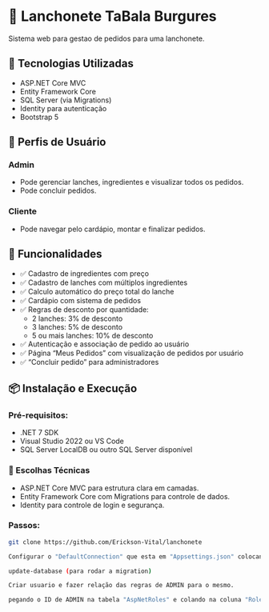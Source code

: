 # 🍔 Lanchonete TaBala Burgures

Sistema web para gestao de pedidos para uma lanchonete.

## 🧰 Tecnologias Utilizadas

- ASP.NET Core MVC  
- Entity Framework Core  
- SQL Server (via Migrations)  
- Identity para autenticação  
- Bootstrap 5  

## 👥 Perfis de Usuário

### Admin
- Pode gerenciar lanches, ingredientes e visualizar todos os pedidos.
- Pode concluir pedidos.

### Cliente
- Pode navegar pelo cardápio, montar e finalizar pedidos.

## 🎯 Funcionalidades

- ✅ Cadastro de ingredientes com preço  
- ✅ Cadastro de lanches com múltiplos ingredientes  
- ✅ Calculo automático do preço total do lanche  
- ✅ Cardápio com sistema de pedidos  
- ✅ Regras de desconto por quantidade:
  - 2 lanches: 3% de desconto
  - 3 lanches: 5% de desconto
  - 5 ou mais lanches: 10% de desconto
- ✅ Autenticação e associação de pedido ao usuário  
- ✅ Página “Meus Pedidos” com visualização de pedidos por usuário  
- ✅ “Concluir pedido” para administradores

## 📦 Instalação e Execução

### Pré-requisitos:
- .NET 7 SDK  
- Visual Studio 2022 ou VS Code  
- SQL Server LocalDB ou outro SQL Server disponível

### 🧠 Escolhas Técnicas
- ASP.NET Core MVC para estrutura clara em camadas.
- Entity Framework Core com Migrations para controle de dados.
- Identity para controle de login e segurança.

### Passos:
```bash
git clone https://github.com/Erickson-Vital/lanchonete

Configurar o "DefaultConnection" que esta em "Appsettings.json" colocando a string de conexao do banco

update-database (para rodar a migration)

Criar usuario e fazer relação das regras de ADMIN para o mesmo.

pegando o ID de ADMIN na tabela "AspNetRoles" e colando na coluna "RoleID" na tabela "AspNetUserRoles"

